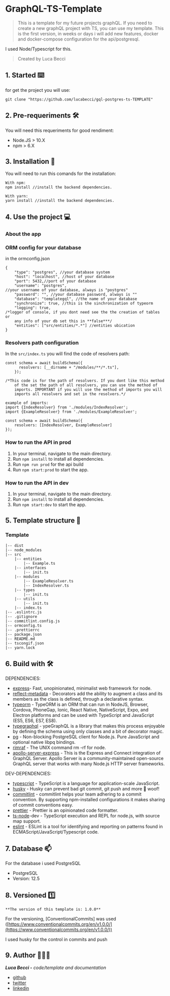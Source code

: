 # GraphQL-TS-Template

> This is a template for my future projects graphQL. If you need to create a new graphQL project with TS, you can use my template. This is the first version, in weeks or days i will add new features, docker and docker-compose configuration for the api/postgresql.

I used Node/Typescript for this.

> Created by Luca Becci

## 1. Started ⌨️

for get the project you will use:

```tsx
git clone "https://github.com/lucabecci/gql-postgres-ts-TEMPLATE"
```

## 2. Pre-requeriments 🛠

You will need this requeriments for good rendiment:

- Node.JS > 10.X
- npm > 6.X

## 3. Installation 🔩

You will need to run this comands for the installation:

```
With npm: 
npm install //install the backend dependencies.

With yarn:
yarn install //install the backend dependencies.

```

## 4. Use the project 💻

### About the app

### ORM config for your database

in the ormconfig.json

```tsx
{
    "type": "postgres", //your database system
    "host": "localhost", //host of your database
    "port": 5432,//port of your database
    "username": "postgres", 
//your username of your database, always is "postgres"
    "password": "", //your database password, always is ""
    "database": "templategql", //the name of your database
    "synchronize": true, //this is the sinchronization of typeorm
    "logging": true, 
/*logger of console, if you dont need see the the creation of tables or 
	any info of your db set this in **false***/
    "entities": ["src/entities/*.*"] //entities ubication
}
```

### Resolvers path configuration

In the `src/index.ts` you will find the code of resolvers path:

```tsx
const schema = await buildSchema({
      resolvers: [__dirname + "/modules/**/*.ts"],
    });

/*This code is for the path of resolvers. If you dont like this method
	of the set the path of all resolvers, you can use the method of
	imports. IMPORTANT if you will use the method of imports you will
	imports all resolvers and set in the resolvers.*/

example of imports:
import {IndexResolver} from './modules/IndexResolver';
import {ExampleResolver} from './modules/ExampleResolver';

const schema = await buildSchema({
	resolvers: [IndexResolver, ExampleResolver]
});

```

### How to run the API in prod

1. In your terminal, navigate to the main directory.
2. Run `npm install` to install all dependencies.
3. Run `npm run prod`  for the api build
4. Run `npm start:prod` to start the app.

### How to run the API in dev

1. In your terminal, navigate to the main directory.
2. Run `npm install` to install all dependencies.
3. Run `npm start:dev` to start the app.

## 5. Template structure 📁

### Template

```tsx
|-- dist
|-- node_modules
|-- src
	|-- entities
		|-- Example.ts
	|-- interfaces
		|-- init.ts
	|-- modules
		|-- ExampleResolver.ts
		|-- IndexResolver.ts
	|-- types
		|-- init.ts
	|-- utils
		|-- init.ts
	|-- index.ts
|-- .eslintrc.js
|-- .gitignore
|-- commitlint.config.js
|-- ormconfig.ts
|-- .prettierrc
|-- package.json
|-- README.md
|-- tscongif.json
|-- yarn.lock

```

## 6. Build with 🛠

DEPENDENCIES:

- [express](https://expressjs.com/)- Fast, unopinionated, minimalist web framework for node.
- [reflect-metadata](https://www.npmjs.com/package/reflect-metadata) - Decorators add the ability to augment a class and its members as the class is defined, through a declarative syntax.
- [typeorm](https://typeorm.io/#/) - TypeORM is an ORM that can run in NodeJS, Browser, Cordova, PhoneGap, Ionic, React Native, NativeScript, Expo, and Electron platforms and can be used with TypeScript and JavaScript (ES5, ES6, ES7, ES8).
- [typegraphql](https://typegraphql.com/) - ypeGraphQL is a library that makes this process enjoyable by defining the schema using only classes and a bit of decorator magic.
- [pg](https://www.npmjs.com/package/pg) - Non-blocking PostgreSQL client for Node.js. Pure JavaScript and optional native libpq bindings.
- [rimraf](https://www.npmjs.com/package/rimraf) - The UNIX command rm -rf for node.
- [apollo-server-express](https://www.npmjs.com/package/apollo-server-express) - This is the Express and Connect integration of GraphQL Server. Apollo Server is a community-maintained open-source GraphQL server that works with many Node.js HTTP server frameworks.

DEV-DEPENDENCIES:

- [typescript](https://www.typescriptlang.org/) - TypeScript is a language for application-scale JavaScript.
- [husky](https://www.npmjs.com/package/husky) - Husky can prevent bad git commit, git push and more 🐶 woof!
- [commitlint](https://commitlint.js.org/#/) - commitlint helps your team adhering to a commit convention. By supporting npm-installed configurations it makes sharing of commit conventions easy.
- [prettier](https://prettier.io/) - Prettier is an opinionated code formatter.
- [ts-node](https://www.npmjs.com/package/ts-node)-dev - TypeScript execution and REPL for node.js, with source map support.
- [eslint](https://eslint.org/) - ESLint is a tool for identifying and reporting on patterns found in ECMAScript/JavaScript/Typescript code.

## 7. Database 📫

For the database i used PostgreSQL

- PostgreSQL
- Version: 12.5

## 8. Versioned 1️⃣

```tsx
**The version of this template is: 1.0.0**
```

For the versioning, [ConventionalCommits] was used ([https://www.conventionalcommits.org/en/v1.0.0/](https://www.conventionalcommits.org/en/v1.0.0/))

I used husky for the control in commits and push

## 9. Author 🙎🏻‍♂️

***Luca Becci -** code/template and documentation*

- [github](https://github.com/lucabecci)
- [twitter](https://twitter.com/lucabecci)
- [linkedin](https://www.linkedin.com/in/luca-becci-b8044b198/)
